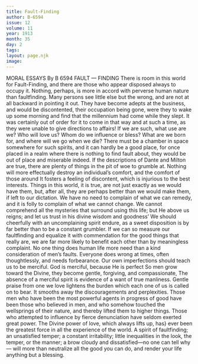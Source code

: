 ```yaml
---
title: Fault-Finding
author: B-6594
issue: 12
volume: 11
year: 1913
month: 35
day: 2
tags:
layout: page.njk
image:
---
```

MORAL ESSAYS    By B 6594    FAULT — FINDING    There is room in this world for Fault-Finding, and there are those who appear disposed always to occupy it. Nothing, perhaps, is more in accord with perverse human nature than faultfinding. Many persons see little else but the wrong, and are not at all backward in pointing it out. They have become adepts at the business, and would be discontented, their occupation being gone, were they to wake up some morning and find that the millennium had come while they slept. It was certainly out of order for it to come in that way and at such a time, as they were unable to give directions to affairs! If we are such, what use are we? Who will love us? Whom do we influence or bless? What are we born for, and where will we go when we die? There must be a chamber in space somewhere for such spirits, and it can hardly be a good place, for once placed in a realm where there is nothing to find fault about, they would be out of place and miserable indeed. If the descriptions of Dante and Milton are true, there are plenty of things in the pit of woe to grumble at. Nothing will more effectually destroy an individual’s comfort, and the comfort of those around It fosters a feeling of discontent, which is injurious to the best interests. Things in this world, it is true, are not just exactly as we would have them, but, after all, they are perhaps better than we would make them, if left to our dictation. We have no need to complain of what we can remedy, and it is folly to complain of what we cannot change. We cannot comprehend all the mysteries that surround using this life; but He above us reigns; and let us trust in his divine wisdom and goodness’ We should cheerfully with an uncomplaining spirit endure, as a sweet disposition is by far better than to be a constant grumbler. If we can so measure our faultfinding and equalize it with commendation for the good things that really are, we are far more likely to benefit each other than by meaningless complaint. No one thing does human life more need than a kind consideration of men’s faults. Everyone does wrong at times, often thoughtlessly, and needs forbearance. Our own imperfections should teach us to be merciful. God is merciful, because He is perfect So men grow toward the Divine, they become gentle, forgiving, and compassionate, The absence of a merciful spirit is evidence of a want of true manliness. Gentle praise from one we love lightens the burden which each one of us is called on to bear. It smooths away the discouragements and perplexities. Those men who have been the most powerful agents in progress of good have been those who believed in men, and who somehow touched the wellsprings of their nature, and thereby lifted them to higher things. Those who attempted to influence by fierce denunciation have seldom exerted great power. The Divine power of love, which always lifts up, has} ever been the greatest force in all the experience of the world. A spirit of faultfinding; an unsatisfied temper; a constant irritability; little inequalities in the look, the temper, or the manner; a brow cloudy and dissatisfied—no one can tell why— will more than neutralize all the good you can do, and render your life anything but a blessing. 



